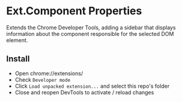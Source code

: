# Ext.Component Properties

Extends the Chrome Developer Tools, adding a sidebar that displays information about the component responsible for the selected DOM element.

## Install

* Open chrome://extensions/
* Check `Developer mode`
* Click `Load unpacked extension...` and select this repo's folder
* Close and reopen DevTools to activate / reload changes